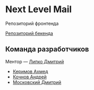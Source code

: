 # Next Level Mail
Репозиторий фронтенда

[Репозиторий бекенда](https://github.com/go-park-mail-ru/2019_2_Next_Level)

## Команда разработчиков
Ментор — [Липко Дмитрий](https://github.com/dlipko)
- [Керимов Ахмед](https://github.com/wcdbmv)
- [Кочнов Андрей](https://github.com/tamerlanchik)
- [Московский Дмитрий](https://github.com/drhugoz)
